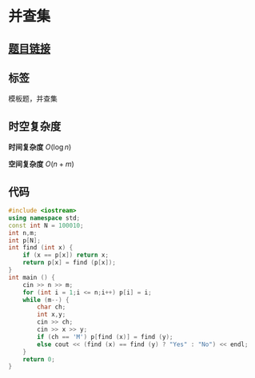 # 并查集
## [题目链接](https://www.acwing.com/problem/content/838/)

## 标签
模板题，并查集

## 时空复杂度

**时间复杂度** $O(\log n)$

**空间复杂度** $O(n + m)$

## 代码
```cpp
#include <iostream>
using namespace std;
const int N = 100010;
int n,m;
int p[N];
int find (int x) {
    if (x == p[x]) return x;
    return p[x] = find (p[x]);
}
int main () {
    cin >> n >> m;
    for (int i = 1;i <= n;i++) p[i] = i;
    while (m--) {
        char ch;
        int x,y;
        cin >> ch;
        cin >> x >> y;
        if (ch == 'M') p[find (x)] = find (y);
        else cout << (find (x) == find (y) ? "Yes" : "No") << endl;
    }
    return 0;
}
```